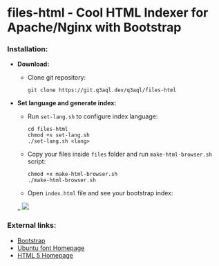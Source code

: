 files-html - Cool HTML Indexer for Apache/Nginx with Bootstrap
==============================================================

### Installation:

  * **Download:**
  
    * Clone git repository:
    
          git clone https://git.q3aql.dev/q3aql/files-html

  * **Set language and generate index:**
  
    * Run `set-lang.sh` to configure index language:
    
          cd files-html
          chmod +x set-lang.sh
          ./set-lang.sh <lang>
      
    * Copy your files inside `files` folder and run `make-html-browser.sh` script:
    
          chmod +x make-html-browser.sh
          ./make-html-browser.sh

    * Open `index.html` file and see your bootstrap index:

    _
    <img src="https://git.q3aql.dev/q3aql/files-html/raw/branch/master/img/files-html.png" />

### External links:

  * [Bootstrap](https://getbootstrap.com/)
  * [Ubuntu font Homepage](https://design.ubuntu.com/font/)
  * [HTML 5 Homepage](https://html.com/html5/)
  
